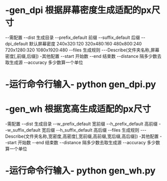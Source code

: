 # -gen_dpi 根据屏幕密度生成适配的px尺寸
--需配置
--dist           生成目录
--prefix_default 前缀 
--suffix_default 后缀 
--dpi_default    默认屏幕密度 240x320:120 320x480:160 480x800:240 720x1280:320	 1080x1920:480 
--files 生成规则 
---Describe(文件夹名称,屏幕密度[,前缀,后缀])
-其他配置
--start     开始数
--end       结束数
--distance  隔多少数去取生成源
--accuracy  多少数算一个单位
# -运行命令行输入-  python gen_dpi.py

# -gen_wh 根据宽高生成适配的px尺寸
-需配置
--dist             生成目录
--w_prefix_default 宽前缀 
--h_prefix_default 高前缀 
--w_suffix_default 宽后缀 
--h_suffix_default 高后缀 
--files 生成规则 
---Describe(文件夹名称,宽密度,高密度[,宽前缀,高前缀,宽后缀,高后缀])
-其他配置
--start     开始数
--end       结束数
--distance  隔多少数去取生成源
--accuracy  多少数算一个单位
# -运行命令行输入-   python gen_wh.py
